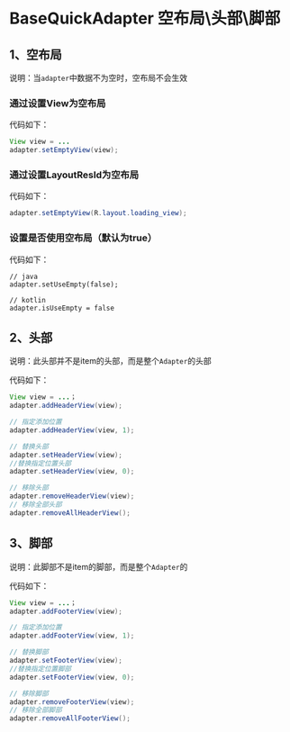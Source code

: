 # BaseQuickAdapter 空布局\头部\脚部

## 1、空布局

说明：当`adapter`中数据不为空时，空布局不会生效

### 通过设置View为空布局

代码如下：

```java
View view = ...
adapter.setEmptyView(view);
```

### 通过设置LayoutResId为空布局

代码如下：

```java
adapter.setEmptyView(R.layout.loading_view);
```



### 设置是否使用空布局（默认为true）

代码如下：

```
// java
adapter.setUseEmpty(false);

// kotlin
adapter.isUseEmpty = false
```



## 2、头部

说明：此头部并不是item的头部，而是整个`Adapter`的头部

代码如下：

```java
View view = ...；
adapter.addHeaderView(view);

// 指定添加位置
adapter.addHeaderView(view, 1);

// 替换头部
adapter.setHeaderView(view);
//替换指定位置头部
adapter.setHeaderView(view, 0);

// 移除头部
adapter.removeHeaderView(view);
// 移除全部头部
adapter.removeAllHeaderView();
```

## 3、脚部

说明：此脚部不是item的脚部，而是整个`Adapter`的

代码如下：

```java
View view = ...；
adapter.addFooterView(view);

// 指定添加位置
adapter.addFooterView(view, 1);

// 替换脚部
adapter.setFooterView(view);
//替换指定位置脚部
adapter.setFooterView(view, 0);

// 移除脚部
adapter.removeFooterView(view);
// 移除全部脚部
adapter.removeAllFooterView();
```

